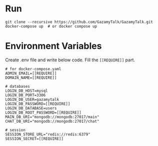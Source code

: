# Run
```
git clone --recursive https://github.com/GazamyTalk/GazamyTalk.git
docker-compose up  # or docker compose up
```

# Environment Variables
Create .env file and write below code. Fill the `[[REQUIRE]]` part.
```
# for docker-compose.yaml
ADMIN_EMAIL=[[REQUIRE]]
DOMAIN_NAME=[[REQUIRE]]

# databases
LOGIN_DB_HOST=mysql
LOGIN_DB_PORT=3306
LOGIN_DB_USER=gazamytalk
LOGIN_DB_PASSWORD=[[REQUIRE]]
LOGIN_DB_DATABASE=users
LOGIN_DB_ROOT_PASSWORD=[[REQUIRE]]
MAIN_DB_URI="mongodb://mongodb:27017/main"
CHAT_DB_URI="mongodb://mongodb:27017/chat"

# session
SESSION_STORE_URL="redis://redis:6379"
SESSION_SECRET=[[REQUIRE]]
```